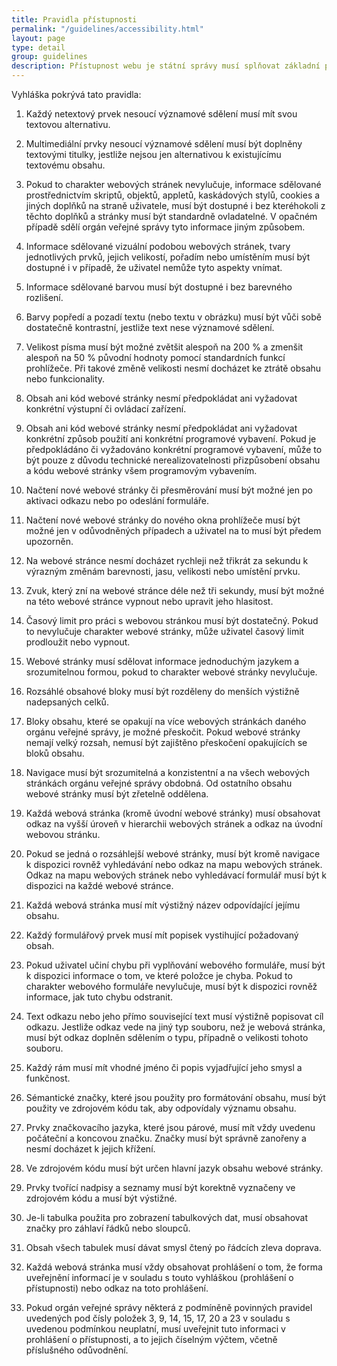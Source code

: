 ```yaml
---
title: Pravidla přístupnosti
permalink: "/guidelines/accessibility.html"
layout: page
type: detail
group: guidelines
description: Přístupnost webu je státní správy musí splňovat základní požadavky definované v [metodickém pokynu k vyhlášce č. 64/2008 Sb.](https://goo.gl/FXYf6C)
---
```


Vyhláška pokrývá tato pravidla:

1. Každý netextový prvek nesoucí významové sdělení musí mít svou textovou alternativu.

2. Multimediální prvky nesoucí významové sdělení musí být doplněny textovými titulky, jestliže nejsou jen alternativou k existujícímu textovému obsahu.

3. Pokud to charakter webových stránek nevylučuje, informace sdělované prostřednictvím skriptů,
objektů, appletů, kaskádových stylů, cookies a jiných doplňků na straně uživatele, musí být dostupné i bez kteréhokoli z těchto doplňků a stránky musí být standardně ovladatelné. V opačném případě sdělí orgán veřejné správy tyto informace jiným způsobem.

4. Informace sdělované vizuální podobou webových stránek, tvary jednotlivých prvků, jejich velikostí, pořadím nebo umístěním musí být dostupné i v případě, že uživatel nemůže tyto aspekty vnímat.

5. Informace sdělované barvou musí být dostupné i bez barevného rozlišení.

6. Barvy popředí a pozadí textu (nebo textu v obrázku) musí být vůči sobě dostatečně kontrastní, jestliže text nese významové sdělení.

7. Velikost písma musí být možné zvětšit alespoň na 200 % a zmenšit alespoň na 50 % původní hodnoty pomocí standardních funkcí prohlížeče. Při takové změně velikosti nesmí docházet ke ztrátě obsahu nebo funkcionality.

8. Obsah ani kód webové stránky nesmí předpokládat ani vyžadovat konkrétní výstupní či ovládací zařízení.

9. Obsah ani kód webové stránky nesmí předpokládat ani vyžadovat konkrétní způsob použití ani konkrétní programové vybavení. Pokud je předpokládáno či vyžadováno konkrétní programové vybavení, může to být pouze z důvodu technické nerealizovatelnosti přizpůsobení obsahu a kódu webové stránky všem programovým vybavením.

10. Načtení nové webové stránky či přesměrování musí být možné jen po aktivaci odkazu nebo po odeslání formuláře.

11. Načtení nové webové stránky do nového okna prohlížeče musí být možné jen v odůvodněných případech a uživatel na to musí být předem upozorněn.

12. Na webové stránce nesmí docházet rychleji než třikrát za sekundu k výrazným změnám barevnosti, jasu, velikosti nebo umístění prvku.

13. Zvuk, který zní na webové stránce déle než tři sekundy, musí být možné na této webové stránce vypnout nebo upravit jeho hlasitost.

14. Časový limit pro práci s webovou stránkou musí být dostatečný. Pokud to nevylučuje charakter webové stránky, může uživatel časový limit prodloužit nebo vypnout.

15. Webové stránky musí sdělovat informace jednoduchým jazykem a srozumitelnou formou, pokud to charakter webové stránky nevylučuje.

16. Rozsáhlé obsahové bloky musí být rozděleny do menších výstižně nadepsaných celků.

17. Bloky obsahu, které se opakují na více webových stránkách daného orgánu veřejné správy, je možné přeskočit. Pokud webové stránky nemají velký rozsah, nemusí být zajištěno přeskočení opakujících se bloků obsahu.

18. Navigace musí být srozumitelná a konzistentní a na všech webových stránkách orgánu veřejné správy obdobná. Od ostatního obsahu webové stránky musí být zřetelně oddělena.

19. Každá webová stránka (kromě úvodní webové stránky) musí obsahovat odkaz na vyšší úroveň v hierarchii webových stránek a odkaz na úvodní webovou stránku.

20. Pokud se jedná o rozsáhlejší webové stránky, musí být kromě navigace k dispozici rovněž vyhledávání nebo odkaz na mapu webových stránek. Odkaz na mapu webových stránek nebo vyhledávací formulář musí být k dispozici na každé webové stránce.

21. Každá webová stránka musí mít výstižný název odpovídající jejímu obsahu.

22. Každý formulářový prvek musí mít popisek vystihující požadovaný obsah.

23. Pokud uživatel učiní chybu při vyplňování webového formuláře, musí být k dispozici informace o tom, ve které položce je chyba. Pokud to charakter webového formuláře nevylučuje, musí být k dispozici rovněž informace, jak tuto chybu odstranit.

24. Text odkazu nebo jeho přímo související text musí výstižně popisovat cíl odkazu. Jestliže odkaz vede na jiný typ souboru, než je webová stránka, musí být odkaz doplněn sdělením o typu, případně o velikosti tohoto souboru.

25. Každý rám musí mít vhodné jméno či popis vyjadřující jeho smysl a funkčnost.

26. Sémantické značky, které jsou použity pro formátování obsahu, musí být použity ve zdrojovém kódu tak, aby odpovídaly významu obsahu.

27. Prvky značkovacího jazyka, které jsou párové, musí mít vždy uvedenu počáteční a koncovou značku. Značky musí být správně zanořeny a nesmí docházet k jejich křížení.

28. Ve zdrojovém kódu musí být určen hlavní jazyk obsahu webové stránky.

29. Prvky tvořící nadpisy a seznamy musí být korektně vyznačeny ve zdrojovém kódu a musí být výstižné.

30. Je-li tabulka použita pro zobrazení tabulkových dat, musí obsahovat značky pro záhlaví řádků nebo sloupců.

31. Obsah všech tabulek musí dávat smysl čtený po řádcích zleva doprava.

32. Každá webová stránka musí vždy obsahovat prohlášení o tom, že forma uveřejnění informací je v souladu s touto vyhláškou (prohlášení o přístupnosti) nebo odkaz na toto prohlášení.

33. Pokud orgán veřejné správy některá z podmíněně povinných pravidel uvedených pod čísly položek 3, 9, 14, 15, 17, 20 a 23 v souladu s uvedenou podmínkou neuplatní, musí uveřejnit tuto informaci v prohlášení o přístupnosti, a to jejich číselným výčtem, včetně příslušného odůvodnění.